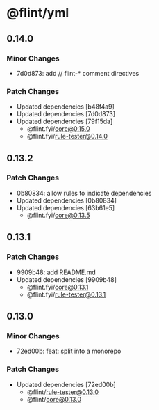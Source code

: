 # @flint/yml

## 0.14.0

### Minor Changes

- 7d0d873: add // flint-\* comment directives

### Patch Changes

- Updated dependencies [b48f4a9]
- Updated dependencies [7d0d873]
- Updated dependencies [79f15da]
  - @flint.fyi/core@0.15.0
  - @flint.fyi/rule-tester@0.14.0

## 0.13.2

### Patch Changes

- 0b80834: allow rules to indicate dependencies
- Updated dependencies [0b80834]
- Updated dependencies [63b61e5]
  - @flint.fyi/core@0.13.5

## 0.13.1

### Patch Changes

- 9909b48: add README.md
- Updated dependencies [9909b48]
  - @flint.fyi/core@0.13.1
  - @flint.fyi/rule-tester@0.13.1

## 0.13.0

### Minor Changes

- 72ed00b: feat: split into a monorepo

### Patch Changes

- Updated dependencies [72ed00b]
  - @flint/rule-tester@0.13.0
  - @flint/core@0.13.0
